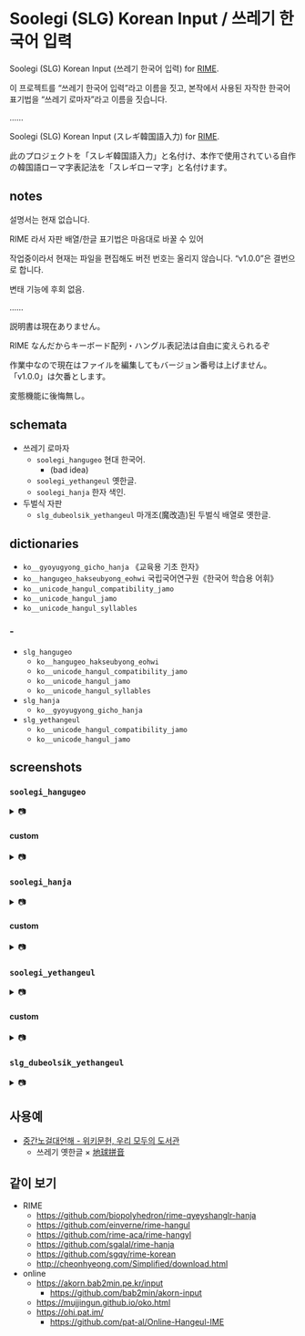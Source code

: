 # Soolegi (SLG) Korean Input / 쓰레기 한국어 입력

Soolegi (SLG) Korean Input (쓰레기 한국어 입력) for [RIME](https://rime.im/).

이 프로젝트를 “쓰레기 한국어 입력”라고 이름을 짓고, 본작에서 사용된 자작한 한국어 표기법을 “쓰레기 로마자”라고 이름을 짓습니다.

……

Soolegi (SLG) Korean Input (スレギ韓国語入力) for [RIME](https://rime.im/).

此のプロジェクトを「スレギ韓国語入力」と名付け、本作で使用されている自作の韓国語ローマ字表記法を「スレギローマ字」と名付けます。

## notes

설명서는 현재 없습니다.

RIME 라서 자판 배열/한글 표기법은 마음대로 바꿀 수 있어

작업중이라서 현재는 파일을 편집해도 버전 번호는 올리지 않습니다. “v1.0.0”은 결번으로 합니다.

변태 기능에 후회 없음.

……

説明書は現在ありません。

RIME なんだからキーボード配列・ハングル表記法は自由に変えられるぞ

作業中なので現在はファイルを編集してもバージョン番号は上げません。「v1.0.0」は欠番とします。

変態機能に後悔無し。

## schemata

* 쓰레기 로마자
  * `soolegi_hangugeo` 현대 한국어.
    * (bad idea)
  * `soolegi_yethangeul` 옛한글.
  * `soolegi_hanja` 한자 색인.
* 두벌식 자판
  * `slg_dubeolsik_yethangeul` 마개조(魔改造)된 두벌식 배열로 옛한글.

## dictionaries

* `ko__gyoyugyong_gicho_hanja` 《교육용 기초 한자》
* `ko__hangugeo_hakseubyong_eohwi` 국립국어연구원《한국어 학습용 어휘》
* `ko__unicode_hangul_compatibility_jamo`
* `ko__unicode_hangul_jamo`
* `ko__unicode_hangul_syllables`

### -

* `slg_hangugeo`
  * `ko__hangugeo_hakseubyong_eohwi`
  * `ko__unicode_hangul_compatibility_jamo`
  * `ko__unicode_hangul_jamo`
  * `ko__unicode_hangul_syllables`
* `slg_hanja`
  * `ko__gyoyugyong_gicho_hanja`
* `slg_yethangeul`
  * `ko__unicode_hangul_compatibility_jamo`
  * `ko__unicode_hangul_jamo`

## screenshots

### `soolegi_hangugeo`

<details>
  <summary>📷</summary>
  <p>
    <figure>
      <img src="https://gist.githubusercontent.com/szc126/b50caf5ceb06b50f72ea08ed95eb0051/raw/h_hakgyo.png" />
      <figcaption></figcaption>
    </figure>
  </p>
  <p>
    <figure>
      <img src="https://gist.githubusercontent.com/szc126/b50caf5ceb06b50f72ea08ed95eb0051/raw/h_Hhanja.png" />
      <figcaption>동시에 한자를 입력</figcaption>
    </figure>
  </p>
  <p>
    <figure>
      <img src="https://gist.githubusercontent.com/szc126/b50caf5ceb06b50f72ea08ed95eb0051/raw/h_Jyet.png" />
      <figcaption>동시에 옛한글을 입력</figcaption>
    </figure>
  </p>
</details>

#### custom

<details>
  <summary>📷</summary>
  <p>
    <figure>
      <img src="https://gist.githubusercontent.com/szc126/b50caf5ceb06b50f72ea08ed95eb0051/raw/custom-h_hakgyo1.png" />
      <figcaption></figcaption>
    </figure>
  </p>
  <p>
    <figure>
      <img src="https://gist.githubusercontent.com/szc126/b50caf5ceb06b50f72ea08ed95eb0051/raw/custom-h_hakgyo2.png" />
      <figcaption></figcaption>
    </figure>
  </p>
</details>

### `soolegi_hanja`

<details>
  <summary>📷</summary>
  <p>
    <figure>
      <img src="https://gist.githubusercontent.com/szc126/b50caf5ceb06b50f72ea08ed95eb0051/raw/hj_eum.png" />
      <figcaption>음독으로 한자를 입력</figcaption>
    </figure>
  </p>
  <p>
    <figure>
      <img src="https://gist.githubusercontent.com/szc126/b50caf5ceb06b50f72ea08ed95eb0051/raw/hj_hun.png" />
      <figcaption>훈독으로 한자를 입력</figcaption>
    </figure>
  </p>
</details>

#### custom

<details>
  <summary>📷</summary>
  <p>
    <figure>
      <img src="https://gist.githubusercontent.com/szc126/b50caf5ceb06b50f72ea08ed95eb0051/raw/custom-hj_eum.png" />
      <figcaption>음독으로 한자를 입력</figcaption>
    </figure>
  </p>
  <p>
    <figure>
      <img src="https://gist.githubusercontent.com/szc126/b50caf5ceb06b50f72ea08ed95eb0051/raw/custom-hj_hun.png" />
      <figcaption>훈독으로 한자를 입력</figcaption>
    </figure>
  </p>
</details>

### `soolegi_yethangeul`

<details>
  <summary>📷</summary>
  <p>
    <figure>
      <img src="https://gist.githubusercontent.com/szc126/b50caf5ceb06b50f72ea08ed95eb0051/raw/y_asdf.png" />
      <figcaption></figcaption>
    </figure>
  </p>
  <p>
    <figure>
      <img src="https://gist.githubusercontent.com/szc126/b50caf5ceb06b50f72ea08ed95eb0051/raw/y_hunmin.png" />
      <figcaption></figcaption>
    </figure>
  </p>
</details>

#### custom

<details>
  <summary>📷</summary>
  <p>
    <figure>
      <img src="https://gist.githubusercontent.com/szc126/b50caf5ceb06b50f72ea08ed95eb0051/raw/custom-y_asdf.png" />
      <figcaption></figcaption>
    </figure>
  </p>
  <p>
    <figure>
      <img src="https://gist.githubusercontent.com/szc126/b50caf5ceb06b50f72ea08ed95eb0051/raw/custom-y_hunmin.png" />
      <figcaption></figcaption>
    </figure>
  </p>
  <p>
    <figure>
      <img src="https://gist.githubusercontent.com/szc126/b50caf5ceb06b50f72ea08ed95eb0051/raw/custom-y_nogeoldae.png" />
      <figcaption></figcaption>
    </figure>
  </p>
  <p>
    <figure>
      <img src="https://gist.githubusercontent.com/szc126/b50caf5ceb06b50f72ea08ed95eb0051/raw/custom-y_Ppinyin.png" />
     <figcaption>동시에 <a href="https://github.com/rime/rime-terra-pinyin">地球拼音</a>으로 입력</figcaption>
    </figure>
  </p>
</details>

### `slg_dubeolsik_yethangeul`

<details>
  <summary>📷</summary>
  <p>
    <figure>
      <img src="https://gist.githubusercontent.com/szc126/b50caf5ceb06b50f72ea08ed95eb0051/raw/y-du_asdf.png" />
      <figcaption></figcaption>
    </figure>
  </p>
  <p>
    <figure>
      <img src="https://gist.githubusercontent.com/szc126/b50caf5ceb06b50f72ea08ed95eb0051/raw/y-du_hunmin.png" />
      <figcaption></figcaption>
    </figure>
  </p>
  <p>
    <figure>
      <img src="https://gist.githubusercontent.com/szc126/b50caf5ceb06b50f72ea08ed95eb0051/raw/y-du_nogeoldae.png" />
      <figcaption></figcaption>
    </figure>
  </p>
</details>

## 사용예

* [중간노걸대언해 - 위키문헌, 우리 모두의 도서관](https://ko.wikisource.org/wiki/중간노걸대언해)
  * 쓰레기 옛한글 × [地球拼音](https://github.com/rime/rime-terra-pinyin)

## 같이 보기

* RIME
  * https://github.com/biopolyhedron/rime-qyeyshanglr-hanja
  * https://github.com/einverne/rime-hangul
  * https://github.com/rime-aca/rime-hangyl
  * https://github.com/sgalal/rime-hanja
  * https://github.com/sgqy/rime-korean
  * http://cheonhyeong.com/Simplified/download.html
* online
  * https://akorn.bab2min.pe.kr/input
    * https://github.com/bab2min/akorn-input
  * https://mujjingun.github.io/oko.html
  * https://ohi.pat.im/
    * https://github.com/pat-al/Online-Hangeul-IME
